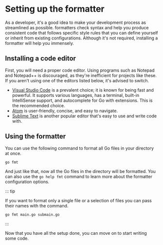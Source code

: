 # Setting up the formatter

As a developer, it's a good idea to make your development process as streamlined as possible. formatters check syntax and help you produce consistent code that follows specific style rules that you can define yourself or inherit from existing configurations. Although it's not required, installing a formatter will help you immensely.

## Installing a code editor

First, you will need a proper code editor. Using programs such as Notepad and Notepad++ is discouraged, as they're inefficient for projects like these. If you aren't using one of the editors listed below, it's advised to switch.

* [Visual Studio Code](https://code.visualstudio.com/) is a prevalent choice; it is known for being fast and powerful. It supports various languages, has a terminal, built-in IntelliSense support, and autocomplete for Go with extensions. This is the recommended choice.
* [Atom](https://atom.io/) is user-friendly, concise, and easy to navigate.
* [Sublime Text](https://www.sublimetext.com/) is another popular editor that's easy to use and write code with.

## Using the formatter

You can use the following command to format all Go files in your directory at once.

```sh:no-line-numbers
go fmt
```

And just like that, now all the Go files in the directory will be formatted. You can also use the `go help fmt` command to learn more about the formatter configuration options.

::: tip

If you want to format only a single file or a selection of files you can pass their names with the command.

```sh:no-line-numbers
go fmt main.go submain.go
```
:::

Now that you have all the setup done, you can move on to start writing some code.